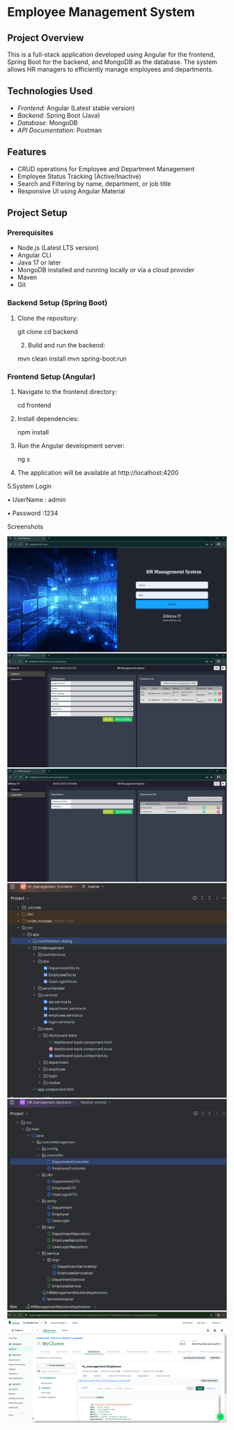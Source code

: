 # Employee Management System

## Project Overview
This is a full-stack application developed using Angular for the frontend, Spring Boot for the backend, and MongoDB as the database. The system allows HR managers to efficiently manage employees and departments.

## Technologies Used
- *Frontend:* Angular (Latest stable version)
- *Backend:* Spring Boot (Java)
- *Database:* MongoDB
- *API Documentation:* Postman 

## Features
- CRUD operations for Employee and Department Management
- Employee Status Tracking (Active/Inactive)
- Search and Filtering by name, department, or job title
- Responsive UI using Angular Material

## Project Setup

### Prerequisites
- Node.js (Latest LTS version)
- Angular CLI
- Java 17 or later
- MongoDB installed and running locally or via a cloud provider
- Maven
- Git

### Backend Setup (Spring Boot)
1. Clone the repository:
   
   git clone <repository-url>
   cd backend
   
   2. Build and run the backend:
   
   mvn clean install
   mvn spring-boot:run
   

### Frontend Setup (Angular)
1. Navigate to the frontend directory:
   
   cd frontend
   
2. Install dependencies:
   
   npm install
   
3. Run the Angular development server:
 
   ng s
   
4. The application will be available at http://localhost:4200
   
5.System Login 

•	UserName : admin

•	Password :1234

 Screenshots


![images](images/image1.png)
![images](images/image2.png)
![images](images/image3.png)
![images](images/image4.png)
![images](images/image5.png)
![images](images/image6.png)
      


